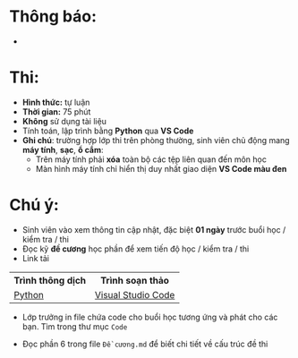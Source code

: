 # Thông báo:
* 

# Thi:
  * **Hình thức:** tự luận
  * **Thời gian:** 75 phút
  * **Không** sử dụng tài liệu
  * Tính toán, lập trình bằng **Python** qua **VS Code**
  * **Ghi chú**: trường hợp lớp thi trên phòng thường, sinh viên chủ động mang **máy tính**, **sạc**, **ổ cắm**:
    + Trên máy tính phải **xóa** toàn bộ các tệp liên quan đến môn học
    + Màn hình máy tính chỉ hiển thị duy nhất giao diện **VS Code màu đen**

# Chú ý:
   * Sinh viên vào xem thông tin cập nhật, đặc biệt **01 ngày** trước  buổi học / kiểm tra / thi
   * Đọc kỹ **đề cương** học phần để xem tiến độ học / kiểm tra / thi
   * Link tải
<table align="center">
  <tr>
    <th>Trình thông dịch</th>
    <th>Trình soạn thảo</th>
  </tr>
  <tr>
    <td><a href="https://www.python.org/"> Python </a></td>
    <td><a href="https://code.visualstudio.com/"> Visual Studio Code </a></td>
  </tr>
</table>

  * Lớp trưởng in file chứa code cho buổi học tương ứng và phát cho các bạn. Tìm trong thư mục `Code`

  * Đọc phần 6 trong file `Đề cương.md` để biết chi tiết về cấu trúc đề thi

